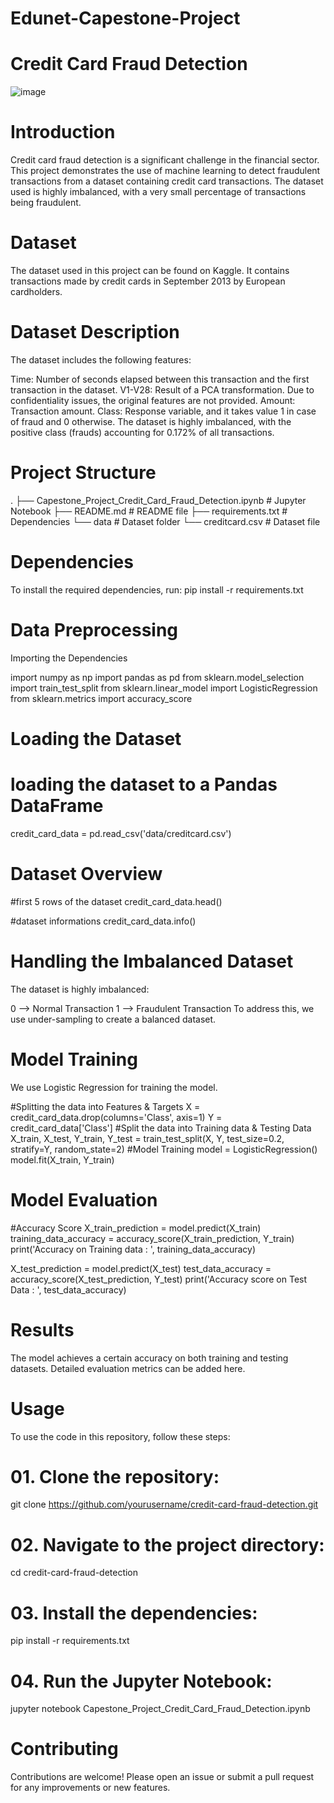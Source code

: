# Edunet-Capestone-Project
# Credit Card Fraud Detection
![image](https://github.com/Yash-2405/Edunet-Capestone-Project/assets/115539756/577f6252-6593-4958-8582-53fc7c76fac6)

# Introduction
Credit card fraud detection is a significant challenge in the financial sector. This project demonstrates the use of machine learning to detect fraudulent transactions from a dataset containing credit card transactions. The dataset used is highly imbalanced, with a very small percentage of transactions being fraudulent.

# Dataset
The dataset used in this project can be found on Kaggle. It contains transactions made by credit cards in September 2013 by European cardholders.

# Dataset Description
The dataset includes the following features:

Time: Number of seconds elapsed between this transaction and the first transaction in the dataset.
V1-V28: Result of a PCA transformation. Due to confidentiality issues, the original features are not provided.
Amount: Transaction amount.
Class: Response variable, and it takes value 1 in case of fraud and 0 otherwise.
The dataset is highly imbalanced, with the positive class (frauds) accounting for 0.172% of all transactions.

# Project Structure
.
├── Capestone_Project_Credit_Card_Fraud_Detection.ipynb  # Jupyter Notebook
├── README.md                                            # README file
├── requirements.txt                                     # Dependencies
└── data                                                 # Dataset folder
    └── creditcard.csv                                   # Dataset file
# Dependencies
To install the required dependencies, run:
pip install -r requirements.txt
# Data Preprocessing
Importing the Dependencies

import numpy as np
import pandas as pd
from sklearn.model_selection import train_test_split
from sklearn.linear_model import LogisticRegression
from sklearn.metrics import accuracy_score

# Loading the Dataset

# loading the dataset to a Pandas DataFrame
credit_card_data = pd.read_csv('data/creditcard.csv')

# Dataset Overview
#first 5 rows of the dataset
credit_card_data.head()

#dataset informations
credit_card_data.info()

# Handling the Imbalanced Dataset
The dataset is highly imbalanced:

0 --> Normal Transaction
1 --> Fraudulent Transaction
To address this, we use under-sampling to create a balanced dataset.

# Model Training
We use Logistic Regression for training the model.

#Splitting the data into Features & Targets
X = credit_card_data.drop(columns='Class', axis=1)
Y = credit_card_data['Class']
#Split the data into Training data & Testing Data
X_train, X_test, Y_train, Y_test = train_test_split(X, Y, test_size=0.2, stratify=Y, random_state=2)
#Model Training
model = LogisticRegression()
model.fit(X_train, Y_train)

# Model Evaluation

#Accuracy Score
X_train_prediction = model.predict(X_train)
training_data_accuracy = accuracy_score(X_train_prediction, Y_train)
print('Accuracy on Training data : ', training_data_accuracy)

X_test_prediction = model.predict(X_test)
test_data_accuracy = accuracy_score(X_test_prediction, Y_test)
print('Accuracy score on Test Data : ', test_data_accuracy)

# Results
The model achieves a certain accuracy on both training and testing datasets. Detailed evaluation metrics can be added here.

# Usage
To use the code in this repository, follow these steps:

# 01. Clone the repository:
git clone https://github.com/yourusername/credit-card-fraud-detection.git

# 02. Navigate to the project directory:
cd credit-card-fraud-detection

# 03. Install the dependencies:
pip install -r requirements.txt

# 04. Run the Jupyter Notebook:
jupyter notebook Capestone_Project_Credit_Card_Fraud_Detection.ipynb

# Contributing
Contributions are welcome! Please open an issue or submit a pull request for any improvements or new features.
